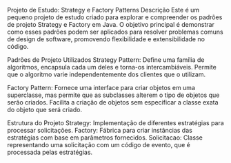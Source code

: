 Projeto de Estudo: Strategy e Factory Patterns
Descrição
Este é um pequeno projeto de estudo criado para explorar e compreender os padrões de projeto Strategy e Factory em Java. O objetivo principal é demonstrar como esses padrões podem ser aplicados para resolver problemas comuns de design de software, promovendo flexibilidade e extensibilidade no código.

Padrões de Projeto Utilizados
Strategy Pattern: Define uma família de algoritmos, encapsula cada um deles e torna-os intercambiáveis. Permite que o algoritmo varie independentemente dos clientes que o utilizam.

Factory Pattern: Fornece uma interface para criar objetos em uma superclasse, mas permite que as subclasses alterem o tipo de objetos que serão criados. Facilita a criação de objetos sem especificar a classe exata do objeto que será criado.

Estrutura do Projeto
Strategy: Implementação de diferentes estratégias para processar solicitações.
Factory: Fábrica para criar instâncias das estratégias com base em parâmetros fornecidos.
Solicitacao: Classe representando uma solicitação com um código de evento, que é processada pelas estratégias.
